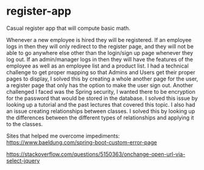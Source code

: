 # register-app
Casual register app that will compute basic math.

Whenever a new employee is hired they will be registered. If an employee logs in then they will
only redirect to the register page, and they will not be able to go anywhere else other than the
login/sign up page whenever they log out. If an admin/manager logs in then they will have the
features of the employee as well as an employee list and a product list. I had a technical challenge
to get proper mapping so that Admins and Users get their proper pages to display, I solved this by
creating a whole another page for the user, a register page that only has the option to make the 
user sign out. Another challenged I faced was the Spring security, I wanted there to be encryption 
for the password that would be stored in the database. I solved this issue by looking up a tutorial
and the past lectures that covered this topic. I also had an issue creating relationships between 
classes. I solved this by looking up the differences between the different types of relationships
and applying it to the classes.


Sites that helped me overcome impediments:
https://www.baeldung.com/spring-boot-custom-error-page

https://stackoverflow.com/questions/5150363/onchange-open-url-via-select-jquery
